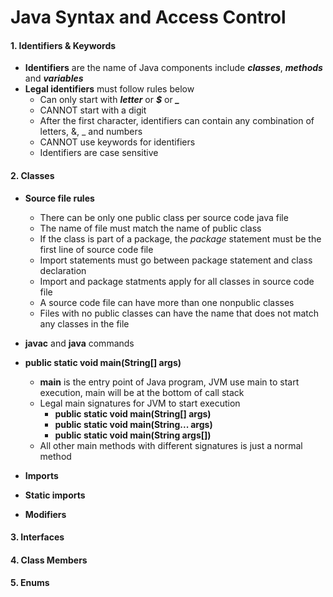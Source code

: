 # Java Syntax and Access Control

#### 1. Identifiers & Keywords
* **Identifiers** are the name of Java components include ***classes***, ***methods*** and ***variables***
* **Legal identifiers** must follow rules below
    * Can only start with ***letter*** or ***$*** or ***_***
    * CANNOT start with a digit
    * After the first character, identifiers can contain any combination of letters, &, _ and numbers
    * CANNOT use keywords for identifiers
    * Identifiers are case sensitive

#### 2. Classes
* **Source file rules**
    * There can be only one public class per source code java file
    * The name of file must match the name of public class
    * If the class is part of a package, the *package* statement must be the first line of source code file
    * Import statements must go between package statement and class declaration
    * Import and package statments apply for all classes in source code file
    * A source code file can have more than one nonpublic classes
    * Files with no public classes can have the name that does not match any classes in the file

* **javac** and **java** commands

* **public static void main(String[] args)**
    * **main** is the entry point of Java program, JVM use main to start execution, main will be at the bottom of call stack
    * Legal main signatures for JVM to start execution
        * **public static void main(String[] args)**
        * **public static void main(String... args)**
        * **public static void main(String args[])**
    * All other main methods with different signatures is just a normal method

* **Imports**
* **Static imports**
* **Modifiers**


#### 3. Interfaces

#### 4. Class Members

#### 5. Enums
